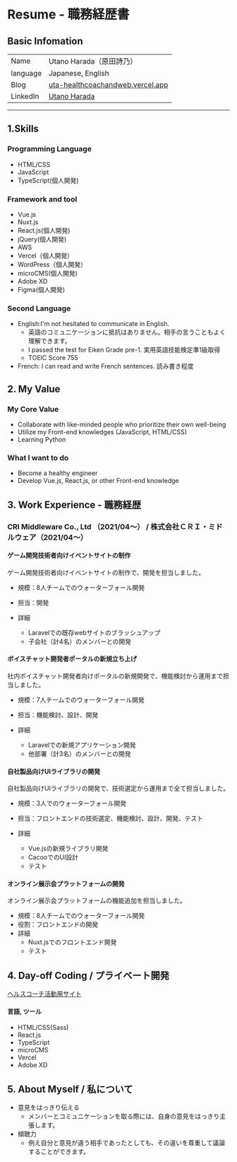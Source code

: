 # Resume - 職務経歴書

## Basic Infomation
|   |   |
| ---- | ---- |
|  Name  |  Utano Harada（原田詩乃）  |
|  language  |  Japanese, English  |
|  Blog  |  [uta-healthcoachandweb.vercel.app](https://uta-healthcoachandweb.vercel.app/holistichealthcoach)  |
|  LinkedIn  |  [Utano Harada](https://www.linkedin.com/in/utano-harada-16b427214/)  |
***

## 1.Skills
### Programming Language
- HTML/CSS
- JavaScript
- TypeScript(個人開発)

### Framework and tool
- Vue.js
- Nuxt.js
- React.js(個人開発)
- jQuery(個人開発)
- AWS
- Vercel（個人開発）
- WordPress（個人開発）
- microCMS(個人開発)
- Adobe XD
- Figma(個人開発)

### Second Language
- English:I'm not hesitated to communicate in English. 
  - 英語のコミュニケーションに抵抗はありません。相手の言うこともよく理解できます。
  - I passed the test for Eiken Grade pre-1. 実用英語技能検定準1級取得
  - TOEIC Score 755
- French: I can read and write French sentences. 読み書き程度

## 2. My Value
### My Core Value
- Collaborate with like-minded people who prioritize their own well-being
- Utilize my Front-end knowledges (JavaScript, HTML/CSS)
- Learning Python

### What I want to do
- Become a healthy engineer
- Develop Vue.js, React.js, or other Front-end knowledge

## 3. Work Experience - 職務経歴
### CRI Middleware Co., Ltd （2021/04〜） / 株式会社ＣＲＩ・ミドルウェア（2021/04〜）

#### ゲーム開発技術者向けイベントサイトの制作
ゲーム開発技術者向けイベントサイトの制作で、開発を担当しました。

- 規模：8人チームでのウォーターフォール開発

- 担当：開発

- 詳細
  - Laravelでの既存webサイトのブラッシュアップ
  - 子会社（計4名）のメンバーとの開発

#### ボイスチャット開発者ポータルの新規立ち上げ
社内ボイスチャット開発者向けポータルの新規開発で、機能検討から運用まで担当しました。

- 規模：7人チームでのウォーターフォール開発

- 担当：機能検討、設計、開発

- 詳細
  - Laravelでの新規アプリケーション開発
  - 他部署（計3名）のメンバーとの開発

#### 自社製品向けUIライブラリの開発
自社製品向けUIライブラリの開発で、技術選定から運用まで全て担当しました。

- 規模：3人でのウォーターフォール開発

- 担当：フロントエンドの技術選定、機能検討、設計、開発、テスト

- 詳細
  - Vue.jsの新規ライブラリ開発
  - CacooでのUI設計
  - テスト

#### オンライン展示会プラットフォームの開発
オンライン展示会プラットフォームの機能追加を担当しました。

- 規模：8人チームでのウォーターフォール開発
- 役割：フロントエンドの開発
- 詳細
  - Nuxt.jsでのフロントエンド開発
  - テスト

## 4. Day-off Coding / プライベート開発
[ヘルスコーチ活動用サイト](https://uta-healthcoachandweb.vercel.app/holistichealthcoach)

#### 言語, ツール
- HTML/CSS(Sass)
- React.js
- TypeScript
- microCMS
- Vercel
- Adobe XD

## 5. About Myself / 私について
- 意見をはっきり伝える
  - メンバーとコミュニケーションを取る際には、自身の意見をはっきり主張します。
- 傾聴力
  - 例え自分と意見が違う相手であったとしても、その違いを尊重して議論することができます。

